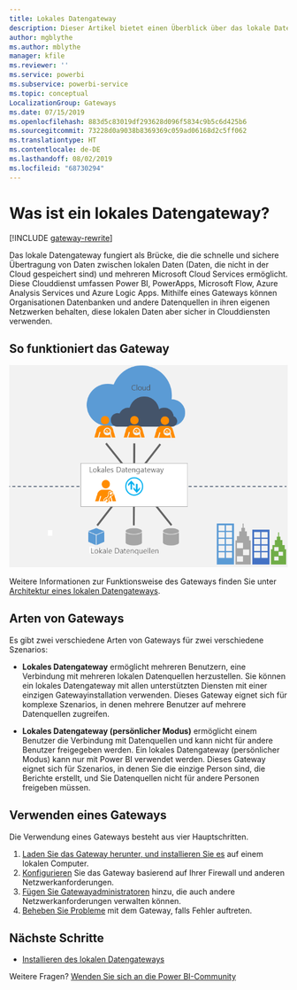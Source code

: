 ```yaml
---
title: Lokales Datengateway
description: Dieser Artikel bietet einen Überblick über das lokale Datengateway für Power BI. Mithilfe dieses Gateways können Sie mit DirectQuery-Datenquellen arbeiten. Sie können damit außerdem die Clouddatasets mit lokalen Daten aktualisieren.
author: mgblythe
ms.author: mblythe
manager: kfile
ms.reviewer: ''
ms.service: powerbi
ms.subservice: powerbi-service
ms.topic: conceptual
LocalizationGroup: Gateways
ms.date: 07/15/2019
ms.openlocfilehash: 883d5c83019df293628d096f5834c9b5c6d425b6
ms.sourcegitcommit: 73228d0a9038b8369369c059ad06168d2c5ff062
ms.translationtype: HT
ms.contentlocale: de-DE
ms.lasthandoff: 08/02/2019
ms.locfileid: "68730294"
---
```

# <a name="what-is-an-on-premises-data-gateway"></a>Was ist ein lokales Datengateway?

[!INCLUDE [gateway-rewrite](includes/gateway-rewrite.md)]

Das lokale Datengateway fungiert als Brücke, die die schnelle und sichere Übertragung von Daten zwischen lokalen Daten (Daten, die nicht in der Cloud gespeichert sind) und mehreren Microsoft Cloud Services ermöglicht. Diese Clouddienst umfassen Power BI, PowerApps, Microsoft Flow, Azure Analysis Services und Azure Logic Apps. Mithilfe eines Gateways können Organisationen Datenbanken und andere Datenquellen in ihren eigenen Netzwerken behalten, diese lokalen Daten aber sicher in Clouddiensten verwenden.

## <a name="how-the-gateway-works"></a>So funktioniert das Gateway

![Übersicht über Gateways](media/service-gateway-onprem/on-premises-data-gateway.png)

Weitere Informationen zur Funktionsweise des Gateways finden Sie unter [Architektur eines lokalen Datengateways](/data-integration/gateway/service-gateway-onprem-indepth).

## <a name="types-of-gateways"></a>Arten von Gateways

Es gibt zwei verschiedene Arten von Gateways für zwei verschiedene Szenarios:

* **Lokales Datengateway** ermöglicht mehreren Benutzern, eine Verbindung mit mehreren lokalen Datenquellen herzustellen. Sie können ein lokales Datengateway mit allen unterstützten Diensten mit einer einzigen Gatewayinstallation verwenden. Dieses Gateway eignet sich für komplexe Szenarios, in denen mehrere Benutzer auf mehrere Datenquellen zugreifen.

* **Lokales Datengateway (persönlicher Modus)** ermöglicht einem Benutzer die Verbindung mit Datenquellen und kann nicht für andere Benutzer freigegeben werden. Ein lokales Datengateway (persönlicher Modus) kann nur mit Power BI verwendet werden. Dieses Gateway eignet sich für Szenarios, in denen Sie die einzige Person sind, die Berichte erstellt, und Sie Datenquellen nicht für andere Personen freigeben müssen.

## <a name="use-a-gateway"></a>Verwenden eines Gateways

Die Verwendung eines Gateways besteht aus vier Hauptschritten.

1. [Laden Sie das Gateway herunter, und installieren Sie es](/data-integration/gateway/service-gateway-install) auf einem lokalen Computer.
2. [Konfigurieren](/data-integration/gateway/service-gateway-app) Sie das Gateway basierend auf Ihrer Firewall und anderen Netzwerkanforderungen.
3. [Fügen Sie Gatewayadministratoren](/data-integration/gateway/service-gateway-manage) hinzu, die auch andere Netzwerkanforderungen verwalten können.
4. [Beheben Sie Probleme](service-gateway-onprem-tshoot.md) mit dem Gateway, falls Fehler auftreten.

## <a name="next-steps"></a>Nächste Schritte

* [Installieren des lokalen Datengateways](/data-integration/gateway/service-gateway-install)


Weitere Fragen? [Wenden Sie sich an die Power BI-Community](http://community.powerbi.com/)

